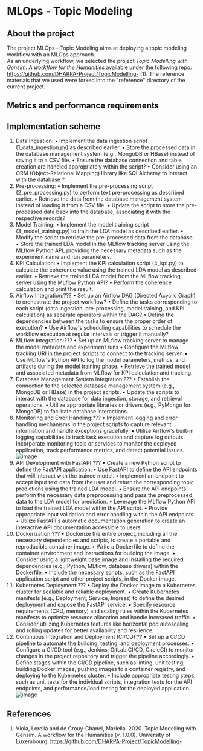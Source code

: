 # MLOps - Topic Modeling

## About the project 
The project MLOps - Topic Modeling aims at deploying a topic modeling workflow with an MLOps approach.<br>
As an underlying workflow, we selected the project <i>Topic Modelling with Gensim. A workflow for the Humanities</i> available under the following repo: https://github.com/DHARPA-Project/TopicModelling- (1). The reference materials that we used were forked into the "reference" directory of the current project.

## Metrics and performance requirements


## Implementation scheme

1. Data Ingestion:
• Implement the data ingestion script (1_data_ingestion.py) as described earlier.
• Store the processed data in the database management system (e.g., MongoDB or HBase) instead of saving it to a CSV file.
• Ensure the database connection and table creation are handled appropriately within the script?
• Consider using an ORM (Object-Relational Mapping) library like SQLAlchemy to interact with the database ?
2. Pre-processing:
• Implement the pre-processing script (2_pre_processing.py) to perform text pre-processing as described earlier.
• Retrieve the data from the database management system instead of loading it from a CSV file.
• Update the script to store the pre-processed data back into the database, associating it with the respective records?
3. Model Training:
• Implement the model training script (3_model_training.py) to train the LDA model as described earlier.
• Modify the script to retrieve the pre-processed data from the database.
• Store the trained LDA model in the MLflow tracking server using the MLflow Python API, providing the necessary metadata such as the experiment name and run parameters.
4. KPI Calculation:
• Implement the KPI calculation script (4_kpi.py) to calculate the coherence value using the trained LDA model as described earlier.
• Retrieve the trained LDA model from the MLflow tracking server using the MLflow Python API?
• Perform the coherence calculation and print the result.
5. Airflow Integration:???
• Set up an Airflow DAG (Directed Acyclic Graph) to orchestrate the project workflow?
• Define the tasks corresponding to each script (data ingestion, pre-processing, model training, and KPI calculation) as separate operators within the DAG?
• Define the dependencies between the tasks to ensure the proper order of execution?
• Use Airflow's scheduling capabilities to schedule the workflow execution at regular intervals or trigger it manually?
6. MLflow Integration:???
• Set up an MLflow tracking server to manage the model metadata and experiment runs
• Configure the MLflow tracking URI in the project scripts to connect to the tracking server.
• Use MLflow's Python API to log the model parameters, metrics, and artifacts during the model training phase.
• Retrieve the trained model and associated metadata from MLflow for KPI calculation and tracking.
7. Database Management System Integration:???
• Establish the connection to the selected database management system (e.g., MongoDB or HBase) in the project scripts.
• Update the scripts to interact with the database for data ingestion, storage, and retrieval operations.
• Utilize appropriate libraries or drivers (e.g., PyMongo for MongoDB) to facilitate database interactions.
8. Monitoring and Error Handling:???
• Implement logging and error handling mechanisms in the project scripts to capture relevant information and handle exceptions gracefully.
• Utilize Airflow's built-in logging capabilities to track task execution and capture log outputs.
Incorporate monitoring tools or services to monitor the deployed application, track performance metrics, and detect potential issues.![image](https://github.com/MariellaCC/MLOps-TopicModeling/assets/83060092/c88f2797-95d7-4798-b495-19779afb831a)
9. API Development with FastAPI:???
• Create a new Python script to define the FastAPI application.
• Use FastAPI to define the API endpoints that will interact with the trained model.
• Implement an endpoint to accept input text data from the user and return the corresponding topic predictions using the trained LDA model.
• Ensure the API endpoints perform the necessary data preprocessing and pass the preprocessed data to the LDA model for prediction.
• Leverage the MLflow Python API to load the trained LDA model within the API script.
• Provide appropriate input validation and error handling within the API endpoints.
• Utilize FastAPI's automatic documentation generation to create an interactive API documentation accessible to users.
10. Dockerization:???
• Dockerize the entire project, including all the necessary dependencies and scripts, to create a portable and reproducible container image.
• Write a Dockerfile to define the container environment and instructions for building the image.
• Consider using a lightweight base image and installing the required dependencies (e.g., Python, MLflow, database drivers) within the Dockerfile.
• Include the necessary scripts, such as the FastAPI application script and other project scripts, in the Docker image.
11. Kubernetes Deployment:???
• Deploy the Docker image to a Kubernetes cluster for scalable and reliable deployment.
• Create Kubernetes manifests (e.g., Deployment, Service, Ingress) to define the desired deployment and expose the FastAPI service.
• Specify resource requirements (CPU, memory) and scaling rules within the Kubernetes manifests to optimize resource allocation and handle increased traffic.
• Consider utilizing Kubernetes features like horizontal pod autoscaling and rolling updates for better availability and resilience.
12. Continuous Integration and Deployment (CI/CD):??
• Set up a CI/CD pipeline to automate the building, testing, and deployment processes.
• Configure a CI/CD tool (e.g., Jenkins, GitLab CI/CD, CircleCI) to monitor changes in the project repository and trigger the pipeline accordingly.
• Define stages within the CI/CD pipeline, such as linting, unit testing, building Docker images, pushing images to a container registry, and deploying to the Kubernetes cluster.
• Include appropriate testing steps, such as unit tests for the individual scripts, integration tests for the API endpoints, and performance/load testing for the deployed application.
![image](https://github.com/MariellaCC/MLOps-TopicModeling/assets/83060092/67ce6910-2930-4f99-b99e-e053a1605660)



## References

1. Viola, Lorella and de Crouy-Chanel, Mariella. 2020. Topic Modelling with Gensim. A workflow for the Humanities (v. 1.0.0). University of Luxembourg. https://github.com/DHARPA-Project/TopicModelling-
